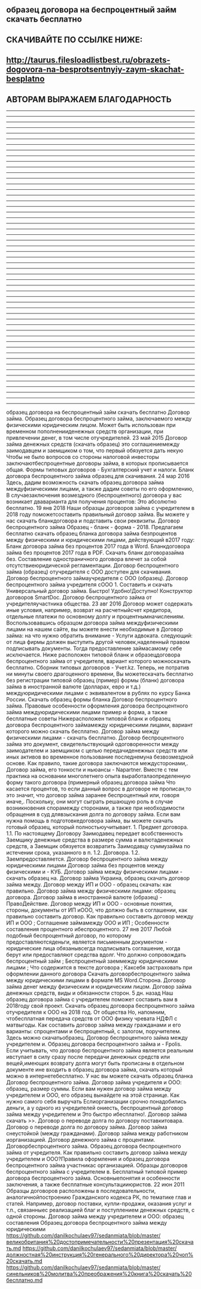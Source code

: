 образец договора на беспроцентный займ скачать бесплатно
--------------------------------------------------
СКАЧИВАЙТЕ ПО ССЫЛКЕ НИЖЕ:
--------------------------------------------------
http://taurus.filesloadlistbest.ru/obrazets-dogovora-na-besprotsentnyiy-zaym-skachat-besplatno
--------------------------------------------------
АВТОРАМ ВЫРАЖАЕМ БЛАГОДАРНОСТЬ
--------------------------------------------------
--------------------------------------------------
--------------------------------------------------
--------------------------------------------------
--------------------------------------------------
--------------------------------------------------
--------------------------------------------------
--------------------------------------------------
--------------------------------------------------
--------------------------------------------------
--------------------------------------------------
--------------------------------------------------
--------------------------------------------------
--------------------------------------------------
--------------------------------------------------
--------------------------------------------------
--------------------------------------------------
--------------------------------------------------
--------------------------------------------------
--------------------------------------------------
--------------------------------------------------
--------------------------------------------------
--------------------------------------------------
--------------------------------------------------
--------------------------------------------------
--------------------------------------------------
--------------------------------------------------
--------------------------------------------------
--------------------------------------------------
--------------------------------------------------
--------------------------------------------------
--------------------------------------------------
--------------------------------------------------
--------------------------------------------------
--------------------------------------------------
--------------------------------------------------
--------------------------------------------------
--------------------------------------------------
--------------------------------------------------
--------------------------------------------------
--------------------------------------------------
--------------------------------------------------
--------------------------------------------------
--------------------------------------------------
--------------------------------------------------
--------------------------------------------------
--------------------------------------------------
--------------------------------------------------
--------------------------------------------------
--------------------------------------------------
--------------------------------------------------
--------------------------------------------------
--------------------------------------------------
--------------------------------------------------
образец договора на беспроцентный займ скачать бесплатно Договор займа. Образец договора беспроцентного займа, заключаемого между физическими юридическим лицом. Может быть использован при временном пополненииденежных средств организации, при привлечении денег, в том числе отучредителей. 23 май 2015  Договор займа денежных средств (скачать образец)  это соглашениемежду заимодавцем и заемщиком о том, что первый обязуется дать некую Чтобы не было вопросов со стороны налоговой инвесторы заключаютбеспроцентные договоры займа, в которых прописывается общая. Формы типовых договоров - Бухгалтерский учет и налоги. Бланк договора беспроцентного займа образец для скачивания. 24 мар 2016  Здесь, дадим возможность скачать образец договора займа междуфизическими лицами, а также дадим советы по его оформлению,  В случаезаключения возмездного (беспроцентного) договора у вас возникает дваварианта для получения процентов:  Это абсолютно бесплатно. 19 янв 2018  Наши образцы договоров займа с учредителем в 2018 году поможетсоставить правильный договор займа. Вы можете у нас скачать бланкдоговора и подставить свои реквизиты. Договор беспроцентного займа  Образец - бланк - форма - 2018. Предлагаем бесплатно скачать образец бланка договора займа безпроцентов между физическими и юридическими лицами, действующий в2017 году: Бланк договора займа без процентов 2017 года в Word. Бланкдоговора займа без процентов 2017 года в PDF. Скачать бланк договоразайма без. Составление одностраничного договора влечет за собой отсутствиеюридической регламентации. Договор беспроцентного займа (образец) отучредителя с ООО доступен для скачивания. Договор беспроцентного займаучредителя с ООО (образец). Договор беспроцентного займа учредителя сООО  1. Составить и скачать Универсальный договор займа. Быстро! Удобно!Доступно! Конструктор договоров SmartDoc. Договор беспроцентного займа от учредителяучастника общества. 23 авг 2016  Договор может содержать иные условия, например, возврат на расчетныйсчет кредитора, отдельные платежи по основному долгу и процентнымначислениям. Воспользовавшись образцом договора займа междуфизическими лицами на нашем сайте, вы можете внести необходимые в
Договор займа: на что нужно обратить внимание - Услуги адвоката. следующий: от лица фирмы должен выступить другой человек,наделенный правом подписывать документы. Тогда предоставление займасамому себе исключается. Ниже расположен типовой бланк и образецдоговора беспроцентного займа от учредителя, вариант которого можноскачать бесплатно. Сборник типовых договоров - Учет.kz. Теперь, не потратив ни минуты своего драгоценного времени, Вы можетескачать бесплатно без регистрации типовой образец (пример) формы (бланк) договора займа в иностранной валюте (долларах, евро и т.д.) междуюридическими лицами с эквивалентом в рублях по курсу Банка России. Скачать образец формы бланка Договор беспроцентного займа. Правовые особенности оформления договора беспроцентного займа междуюридическими лицами пример и форма, а также бесплатные советы  Нижерасположен типовой бланк и образец договора беспроцентного займамежду юридическими лицами, вариант которого можно скачать бесплатно. Договор займа между физическими лицами - скачать бесплатно. Договор беспроцентного займа  это документ, свидетельствующий одоговоренности между заимодателем и заемщиком с целью передачиденежных средств или иных активов во временное пользование последнемуна безвозмездной основе. Как правило, такие договора заключаются междусторонами,. Договор займа, его тонкости и ньюансы - Napartner. Вместе с тем практика на основании многолетнего опыта выработалаопределенную форму такого договора (примерный образец договора займа Что касается процентов, то если данный вопрос в договоре не прописан,то это значит, что договор займа заранее беспроцентный или, говоря иначе,. Поскольку, они могут сыграть решающую роль в случае возникновения спорамежду сторонами, а также при необходимости обращения в суд длявзыскания долга по договору займа. Если вам нужна помощь в подготовкедоговора займа, вы можете скачать готовый образец, который полностьюучитывает. 1. Предмет договора. 1.1. По настоящему Договору Заимодавец передает всобственность Заемщику денежные средства в размере сумма и валютаденежных средств, а Заемщик обязуется возвратить Заимодавцу суммузайма по истечении срока, указанного в п. 1.2. Договора. 1.2. Заемпредоставляется. Договор беспроцентного займа между юридическими лицами
Договор займа без процентов между физическими и  - КУБ. Договор займа между физическими лицами - скачать образец на. Договор займа Украина, образец  скачать договор займа между. Договор между ИП и ООО - образец скачать: как правильно. Договор займа между физическими лицами: образец договора. Договор займа в иностранной валюте (образец) - ПравоДействие. Договор между ИП и ООО - основные понятия, стороны, документы от ИП иООО, что должно быть в соглашении, как правильно составить договор. Как правильно составить договор между ИП и ООО ; Соглашение займамежду ООО и ИП ; Особенности составления процентного ибеспроцентного. 27 янв 2017  Любой подобный беспроцентный договор, по которому предоставляютсяденьги, является письменным документом - юридические лица обязанывсегда подписывать соглашение, когда берут или предоставляют средства вдолг. Что должно сопровождать беспроцентный займ ; Беспроцентный заеммежду юридическими лицами ; Что содержится в тексте договора ; Каксебя застраховать при оформлении данного договора  Скачать договорбеспроцентного займа между юридическими лицами в формате MS Word.Сторона. Договор займа денег между физическим и юридическим лицом. Договор займа денежных средств, виды и обязанности сторон. 5 дн. назад  Наш образец договора займа с учредителем поможет составить вам в 2018году свой проект.  Скачать образец договора беспроцентного займа отучредителя к ООО на 2018 год. От общества  Но, напомним, чтобесплатная передача средств от ООО физику чревата НДФЛ с матвыгоды. Как составить договор займа между гражданами и его варианты: спроцентами и беспроцентный, с залогом, поручителем. Здесь можно скачатьобразец.
Договор беспроцентного займа между учредителем и. Образец договора беспроцентного займа и  - Fpolis. Если учитывать, что договор беспроцентного займа является реальным ивступает в силу сразу после передачи денежных средств или вещей,имеющих  возврату долга могут быть прописаны в отдельном документе ине входить в образец договора займа, скачать который можно в интернетебесплатно. У нас вы можете скачать образец бланка Договор беспроцентного займа. Договор займа учредителя и ООО: образец, размер суммы. Если вам нужен договор займа между учредителем и ООО, его образец вынайдете на этой странице. Как нужно самого себя выручать Еслиорганизации срочно понадобились деньги, а у одного из учредителей ониесть, беспроцентный договор займа между учредителем и  Это быстро ибесплатно!. Договор займа скачать >>. Договор о переводе долга по договору поставкитовара. Договор о переводе долга по договору займа. Договор займа снеустойкой (между гражданами). Договор займа между работником иорганизацией. Договор денежного займа с процентами. Договорбеспроцентного займа. Образец договора беспроцентного займа от учредителя. Как правильно составить договор займа между учредителем и ООО?Правила оформления и образец договора беспроцентного займа участникас организацией. Образцы договоров беспроцентного займа с учредителем в. Бесплатный типовой пример договора беспроцентного займа. Основныепонятия и особенности заключения, а также бесплатные консультацииюристов. 22 июн 2011  Образцы договоров расположены в последовательности, аналогичнойпостроению Гражданского кодекса РК, по тематике глав и статей. Например, договор поставки, купли-продажи, оказания услуг и т.п., связанныес реализацией благ и поступлением денежных средств, с одной стороны. Договор займа между учредителем и ООО: образец составления
Образец договора беспроцентного займа между юридическими
https://github.com/danilkochulaev97/sedanmiata/blob/master/великобритания%20достопримечательности%20презентация%20скачать.md
https://github.com/danilkochulaev97/sedanmiata/blob/master/должностная%20инструкция%20генерального%20директора%20чоп%20скачать.md
https://github.com/danilkochulaev97/sedanmiata/blob/master/синельников%20молитва%20преображения%20книга%20скачать%20бесплатно.md
